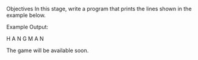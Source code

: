 Objectives
In this stage, write a program that prints the lines shown in the example below.

Example
Output:

H A N G M A N

The game will be available soon.
